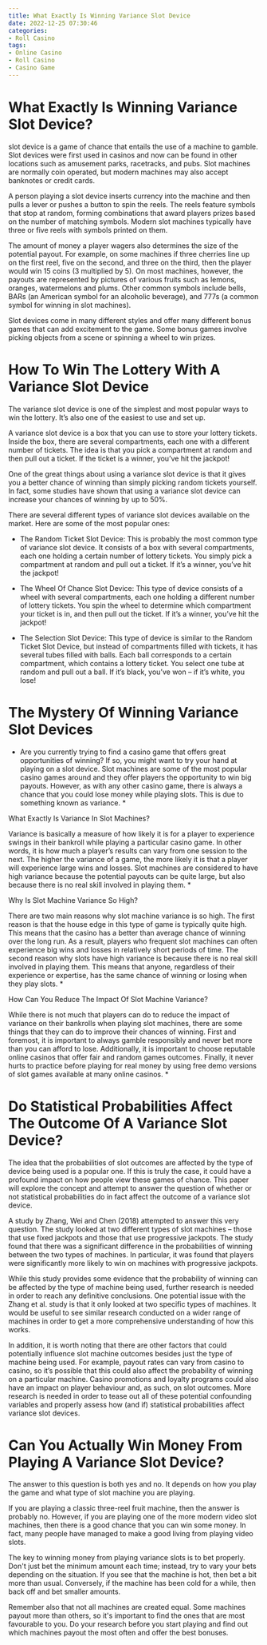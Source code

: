```yaml
---
title: What Exactly Is Winning Variance Slot Device
date: 2022-12-25 07:30:46
categories:
- Roll Casino
tags:
- Online Casino
- Roll Casino
- Casino Game
---
```



#  What Exactly Is Winning Variance Slot Device?

slot device is a game of chance that entails the use of a machine to gamble. Slot devices were first used in casinos and now can be found in other locations such as amusement parks, racetracks, and pubs. Slot machines are normally coin operated, but modern machines may also accept banknotes or credit cards.

A person playing a slot device inserts currency into the machine and then pulls a lever or pushes a button to spin the reels. The reels feature symbols that stop at random, forming combinations that award players prizes based on the number of matching symbols. Modern slot machines typically have three or five reels with symbols printed on them.

The amount of money a player wagers also determines the size of the potential payout. For example, on some machines if three cherries line up on the first reel, five on the second, and three on the third, then the player would win 15 coins (3 multiplied by 5). On most machines, however, the payouts are represented by pictures of various fruits such as lemons, oranges, watermelons and plums. Other common symbols include bells, BARs (an American symbol for an alcoholic beverage), and 777s (a common symbol for winning in slot machines).

Slot devices come in many different styles and offer many different bonus games that can add excitement to the game. Some bonus games involve picking objects from a scene or spinning a wheel to win prizes.

#  How To Win The Lottery With A Variance Slot Device

The variance slot device is one of the simplest and most popular ways to win the lottery. It’s also one of the easiest to use and set up.

A variance slot device is a box that you can use to store your lottery tickets. Inside the box, there are several compartments, each one with a different number of tickets. The idea is that you pick a compartment at random and then pull out a ticket. If the ticket is a winner, you’ve hit the jackpot!

One of the great things about using a variance slot device is that it gives you a better chance of winning than simply picking random tickets yourself. In fact, some studies have shown that using a variance slot device can increase your chances of winning by up to 50%.

There are several different types of variance slot devices available on the market. Here are some of the most popular ones:

* The Random Ticket Slot Device: This is probably the most common type of variance slot device. It consists of a box with several compartments, each one holding a certain number of lottery tickets. You simply pick a compartment at random and pull out a ticket. If it’s a winner, you’ve hit the jackpot!

* The Wheel Of Chance Slot Device: This type of device consists of a wheel with several compartments, each one holding a different number of lottery tickets. You spin the wheel to determine which compartment your ticket is in, and then pull out the ticket. If it’s a winner, you’ve hit the jackpot!

* The Selection Slot Device: This type of device is similar to the Random Ticket Slot Device, but instead of compartments filled with tickets, it has several tubes filled with balls. Each ball corresponds to a certain compartment, which contains a lottery ticket. You select one tube at random and pull out a ball. If it’s black, you’ve won – if it’s white, you lose!

#  The Mystery Of Winning Variance Slot Devices

* Are you currently trying to find a casino game that offers great opportunities of winning? If so, you might want to try your hand at playing on a slot device. Slot machines are some of the most popular casino games around and they offer players the opportunity to win big payouts. However, as with any other casino game, there is always a chance that you could lose money while playing slots. This is due to something known as variance. *

What Exactly Is Variance In Slot Machines?

Variance is basically a measure of how likely it is for a player to experience swings in their bankroll while playing a particular casino game. In other words, it is how much a player’s results can vary from one session to the next. The higher the variance of a game, the more likely it is that a player will experience large wins and losses. Slot machines are considered to have high variance because the potential payouts can be quite large, but also because there is no real skill involved in playing them. *

Why Is Slot Machine Variance So High?

There are two main reasons why slot machine variance is so high. The first reason is that the house edge in this type of game is typically quite high. This means that the casino has a better than average chance of winning over the long run. As a result, players who frequent slot machines can often experience big wins and losses in relatively short periods of time. The second reason why slots have high variance is because there is no real skill involved in playing them. This means that anyone, regardless of their experience or expertise, has the same chance of winning or losing when they play slots. *

How Can You Reduce The Impact Of Slot Machine Variance?

While there is not much that players can do to reduce the impact of variance on their bankrolls when playing slot machines, there are some things that they can do to improve their chances of winning. First and foremost, it is important to always gamble responsibly and never bet more than you can afford to lose. Additionally, it is important to choose reputable online casinos that offer fair and random games outcomes. Finally, it never hurts to practice before playing for real money by using free demo versions of slot games available at many online casinos. *

#  Do Statistical Probabilities Affect The Outcome Of A Variance Slot Device?

The idea that the probabilities of slot outcomes are affected by the type of device being used is a popular one. If this is truly the case, it could have a profound impact on how people view these games of chance. This paper will explore the concept and attempt to answer the question of whether or not statistical probabilities do in fact affect the outcome of a variance slot device.

A study by Zhang, Wei and Chen (2018) attempted to answer this very question. The study looked at two different types of slot machines – those that use fixed jackpots and those that use progressive jackpots. The study found that there was a significant difference in the probabilities of winning between the two types of machines. In particular, it was found that players were significantly more likely to win on machines with progressive jackpots.

While this study provides some evidence that the probability of winning can be affected by the type of machine being used, further research is needed in order to reach any definitive conclusions. One potential issue with the Zhang et al. study is that it only looked at two specific types of machines. It would be useful to see similar research conducted on a wider range of machines in order to get a more comprehensive understanding of how this works.

In addition, it is worth noting that there are other factors that could potentially influence slot machine outcomes besides just the type of machine being used. For example, payout rates can vary from casino to casino, so it’s possible that this could also affect the probability of winning on a particular machine. Casino promotions and loyalty programs could also have an impact on player behaviour and, as such, on slot outcomes. More research is needed in order to tease out all of these potential confounding variables and properly assess how (and if) statistical probabilities affect variance slot devices.

#  Can You Actually Win Money From Playing A Variance Slot Device?

The answer to this question is both yes and no. It depends on how you play the game and what type of slot machine you are playing.

If you are playing a classic three-reel fruit machine, then the answer is probably no. However, if you are playing one of the more modern video slot machines, then there is a good chance that you can win some money. In fact, many people have managed to make a good living from playing video slots.

The key to winning money from playing variance slots is to bet properly. Don't just bet the minimum amount each time; instead, try to vary your bets depending on the situation. If you see that the machine is hot, then bet a bit more than usual. Conversely, if the machine has been cold for a while, then back off and bet smaller amounts.

Remember also that not all machines are created equal. Some machines payout more than others, so it's important to find the ones that are most favourable to you. Do your research before you start playing and find out which machines payout the most often and offer the best bonuses.